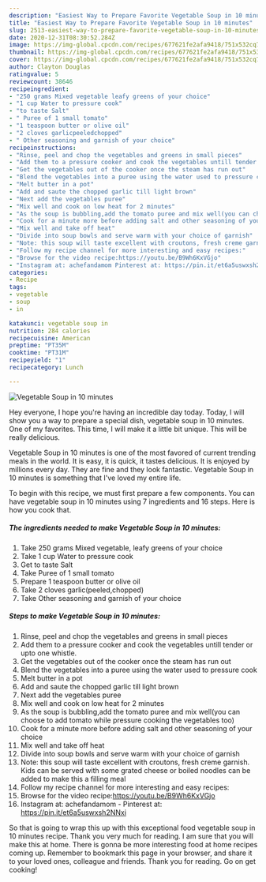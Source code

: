 ```yaml
---
description: "Easiest Way to Prepare Favorite Vegetable Soup in 10 minutes"
title: "Easiest Way to Prepare Favorite Vegetable Soup in 10 minutes"
slug: 2513-easiest-way-to-prepare-favorite-vegetable-soup-in-10-minutes
date: 2020-12-31T08:30:52.284Z
image: https://img-global.cpcdn.com/recipes/677621fe2afa9418/751x532cq70/vegetable-soup-in-10-minutes-recipe-main-photo.jpg
thumbnail: https://img-global.cpcdn.com/recipes/677621fe2afa9418/751x532cq70/vegetable-soup-in-10-minutes-recipe-main-photo.jpg
cover: https://img-global.cpcdn.com/recipes/677621fe2afa9418/751x532cq70/vegetable-soup-in-10-minutes-recipe-main-photo.jpg
author: Clayton Douglas
ratingvalue: 5
reviewcount: 38646
recipeingredient:
- "250 grams Mixed vegetable leafy greens of your choice"
- "1 cup Water to pressure cook"
- "to taste Salt"
- " Puree of 1 small tomato"
- "1 teaspoon butter or olive oil"
- "2 cloves garlicpeeledchopped"
- " Other seasoning and garnish of your choice"
recipeinstructions:
- "Rinse, peel and chop the vegetables and greens in small pieces"
- "Add them to a pressure cooker and cook the vegetables untill tender or upto one whistle."
- "Get the vegetables out of the cooker once the steam has run out"
- "Blend the vegetables into a puree using the water used to pressure cook"
- "Melt butter in a pot"
- "Add and saute the chopped garlic till light brown"
- "Next add the vegetables puree"
- "Mix well and cook on low heat for 2 minutes"
- "As the soup is bubbling,add the tomato puree and mix well(you can choose to add tomato while pressure cooking the vegetables too)"
- "Cook for a minute more before adding salt and other seasoning of your choice"
- "Mix well and take off heat"
- "Divide into soup bowls and serve warm with your choice of garnish"
- "Note: this soup will taste excellent with croutons, fresh creme garnish. Kids can be served with some grated cheese or boiled noodles can be added to make this a filling meal"
- "Follow my recipe channel for more interesting and easy recipes:"
- "Browse for the video recipe:https://youtu.be/B9Wh6KxVGjo"
- "Instagram at: achefandamom Pinterest at: https://pin.it/et6a5uswxsh2NNxi"
categories:
- Recipe
tags:
- vegetable
- soup
- in

katakunci: vegetable soup in 
nutrition: 284 calories
recipecuisine: American
preptime: "PT35M"
cooktime: "PT31M"
recipeyield: "1"
recipecategory: Lunch

---
```



![Vegetable Soup in 10 minutes](https://img-global.cpcdn.com/recipes/677621fe2afa9418/751x532cq70/vegetable-soup-in-10-minutes-recipe-main-photo.jpg)

Hey everyone, I hope you're having an incredible day today. Today, I will show you a way to prepare a special dish, vegetable soup in 10 minutes. One of my favorites. This time, I will make it a little bit unique. This will be really delicious.



Vegetable Soup in 10 minutes is one of the most favored of current trending meals in the world. It is easy, it is quick, it tastes delicious. It is enjoyed by millions every day. They are fine and they look fantastic. Vegetable Soup in 10 minutes is something that I've loved my entire life.


To begin with this recipe, we must first prepare a few components. You can have vegetable soup in 10 minutes using 7 ingredients and 16 steps. Here is how you cook that.

<!--inarticleads1-->

##### The ingredients needed to make Vegetable Soup in 10 minutes:

1. Take 250 grams Mixed vegetable, leafy greens of your choice
1. Take 1 cup Water to pressure cook
1. Get to taste Salt
1. Take  Puree of 1 small tomato
1. Prepare 1 teaspoon butter or olive oil
1. Take 2 cloves garlic(peeled,chopped)
1. Take  Other seasoning and garnish of your choice




<!--inarticleads2-->

##### Steps to make Vegetable Soup in 10 minutes:

1. Rinse, peel and chop the vegetables and greens in small pieces
1. Add them to a pressure cooker and cook the vegetables untill tender or upto one whistle.
1. Get the vegetables out of the cooker once the steam has run out
1. Blend the vegetables into a puree using the water used to pressure cook
1. Melt butter in a pot
1. Add and saute the chopped garlic till light brown
1. Next add the vegetables puree
1. Mix well and cook on low heat for 2 minutes
1. As the soup is bubbling,add the tomato puree and mix well(you can choose to add tomato while pressure cooking the vegetables too)
1. Cook for a minute more before adding salt and other seasoning of your choice
1. Mix well and take off heat
1. Divide into soup bowls and serve warm with your choice of garnish
1. Note: this soup will taste excellent with croutons, fresh creme garnish. Kids can be served with some grated cheese or boiled noodles can be added to make this a filling meal
1. Follow my recipe channel for more interesting and easy recipes:
1. Browse for the video recipe:https://youtu.be/B9Wh6KxVGjo
1. Instagram at: achefandamom - Pinterest at: https://pin.it/et6a5uswxsh2NNxi




So that is going to wrap this up with this exceptional food vegetable soup in 10 minutes recipe. Thank you very much for reading. I am sure that you will make this at home. There is gonna be more interesting food at home recipes coming up. Remember to bookmark this page in your browser, and share it to your loved ones, colleague and friends. Thank you for reading. Go on get cooking!
